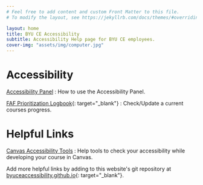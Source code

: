 ```yaml
---
# Feel free to add content and custom Front Matter to this file.
# To modify the layout, see https://jekyllrb.com/docs/themes/#overriding-theme-defaults

layout: home
title: BYU CE Accessibility
subtitle: Accessibility Help page for BYU CE employees.
cover-img: "assets/img/computer.jpg"
---
```


# Accessibility

[Accessibility Panel](AccessibilityPanel.md)
:   How to use the Accessibility Panel.

[FAF Prioritization Logbook](https://byu.app.box.com/file/854963586136?s=jnyv07ojiqb234l3ywxxhs7r7m5nk2nf){: target="_blank"}
:   Check/Update a current courses progress.

# Helpful Links

[Canvas Accessibility Tools](help/canvas-accessibility-tools.md)
:   Help tools to check your accessibility while developing your course in Canvas.

Add more helpful links by adding to this website's git repository at [byuceaccessibility.github.io](https://github.com/byuceaccessibility/byuceaccessibility.github.io){: target="_blank"}.

